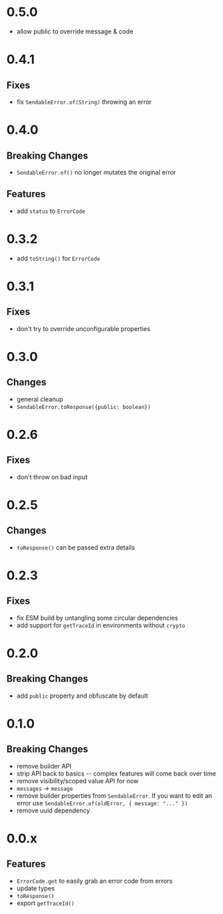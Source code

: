 # 0.5.0

- allow public to override message & code

# 0.4.1

## Fixes

- fix `SendableError.of(String)` throwing an error

# 0.4.0

## Breaking Changes

- `SendableError.of()` no longer mutates the original error

## Features

- add `status` to `ErrorCode`

# 0.3.2

- add `toString()` for `ErrorCode`

# 0.3.1

## Fixes

- don't try to override unconfigurable properties

# 0.3.0

## Changes

- general cleanup
- `SendableError.toResponse({public: boolean})`

# 0.2.6

## Fixes

- don't throw on bad input

# 0.2.5

## Changes

- `toResponse()` can be passed extra details

# 0.2.3

## Fixes

- fix ESM build by untangling some circular dependencies
- add support for `getTraceId` in environments without `crypto`

# 0.2.0

## Breaking Changes

- add `public` property and obfuscate by default

# 0.1.0

## Breaking Changes

- remove builder API
- strip API back to basics -- complex features will come back over time
- remove visibility/scoped value API for now
- `messages` -> `message`
- remove builder properties from `SendableError`. If you want to edit an error use `SendableError.of(oldError, { message: "..." })`
- remove uuid dependency

# 0.0.x

## Features

- `ErrorCode.get` to easily grab an error code from errors
- update types
- `toResponse()`
- export `getTraceId()`
